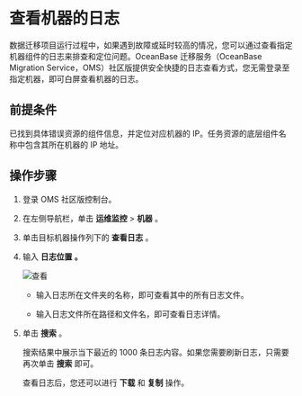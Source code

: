 查看机器的日志 
============================

数据迁移项目运行过程中，如果遇到故障或延时较高的情况，您可以通过查看指定机器组件的日志来排查和定位问题。OceanBase 迁移服务（OceanBase Migration Service，OMS）社区版提供安全快捷的日志查看方式，您无需登录至指定机器，即可白屏查看机器的日志。

前提条件 
-------------------------

已找到具体错误资源的组件信息，并定位对应机器的 IP。任务资源的底层组件名称中包含其所在机器的 IP 地址。

操作步骤 
-------------------------

1. 登录 OMS 社区版控制台。
2. 在左侧导航栏，单击 **运维监控** \> **机器** 。

   

3. 单击目标机器操作列下的 **查看日志** 。

   

4. 输入 **日志位置** **。** 

   ![查看](https://help-static-aliyun-doc.aliyuncs.com/assets/img/zh-CN/8515457261/p292941.png)
   * 输入日志所在文件夹的名称，即可查看其中的所有日志文件。

     
   
   * 输入日志文件所在路径和文件名，即可查看日志详情。

     
   

   

5. 单击 **搜索** 。 

   搜索结果中展示当下最近的 1000 条日志内容。如果您需要刷新日志，只需要再次单击 **搜索** 即可。

   查看日志后，您还可以进行 **下载** 和 **复制** 操作。
   



